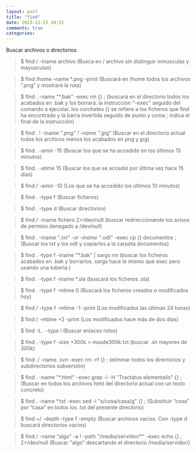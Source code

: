 ```yaml
---
layout: post
title: "find"
date: 2013-12-15 18:53
comments: true
categories: 
---
```

Buscar archivos o directorios 

>$ find / -iname archivo     (Busca en / archivo sin distinguir minusculas y mayusculas)

>$ find /home -name *.png -print      (Buscará en /home todos los archivos “.png” y mostrará la ruta)

>$ find . -name "*.bak" -exec rm {} \; (buscará en el directorio todos los acabados en .bak y los borrará. la instrucción "-exec" seguido del comando a ejecutar. los corchetes {} se refiere a los ficheros que find ha encontrado y la barra invertida seguido de punto y coma \; indica el final de la instrucción)

>$ find . ! -iname “*.png” ! -name “*.jpg”  (Buscar en el directorio actual todos los archivos menos los acabados en png y jpg)

>$ find . -amin -15 (Buscar los que se ha accedido en los últimos 15 minutos)

>$ find . -atime 15 (Buscar los que se accedió por última vez hace 15 dias)

>$ find / -amin -10 (Los que se ha accedido los últimos 10 minutos)

>$ find . -type f  (Buscar ficheros)

>$ find . -type d  (Buscar directorios)

>$ find / -iname fichero 2>/dev/null  (buscar redireccionando los avisos de permiso denegado a /dev/null)

>$ find . -iname "*.txt" -or -iname "*.odt" -exec cp {} documentos \; (Buscar los txt y los odt y copiarlos a la carpeta documentos)

>$ find . -type f -iname "*.bak" | xargs rm (buscar los ficheros acabados en .bak y borrarlos. xargs hace lo mismo que exec pero usando una tuberia.)

>$ find . -type f -iname *.sla (buscará los ficheros .sla)

>$ find . -type f -mtime 0 (Buscará los ficheros creados o modificados hoy)

>$ find / -type f -mtime -1 -print (Los modificados las últimas 24 horas)

>$ find / -mtime +2 -print (Los modificados hace más de dos dias) 

>$ find -L . -type l  (Buscar enlaces rotos)

>$ find . -type f -size +300k > masde300k.txt (buscar .sh mayores de 300k)

>$ find ./ -name .svn -exec rm -rf {} \; (eliminar todos los directorios y subdirectorios subversión)

>$ find . -name "*.html" -exec grep -i -H "Tractatus elementalis" {} \; (Buscar en todos los archivos html del directorio actual con un texto concreto)

>$ find . -name \*.txt -exec sed -i "s/cosa/casa/g" {} \; (Substituir “cosa” por “casa” en todos los .txt del presente directorio)

>$ find ~/ -depth -type f -empty (Buscar archivos vacios. Con -type d buscará directorios vacios)

>$ find / -name "algo" -a ! -path "/media/servidor/*" -exec echo {} \; 2>/dev/null (Buscar "algo" descartando el directorio /media/servidor/)

